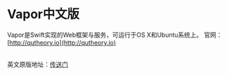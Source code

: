 # Vapor中文版

Vapor是Swift实现的Web框架与服务，可运行于OS X和Ubuntu系统上。
官网：[http://qutheory.io](http://qutheory.io)
<br/>
<br/>

英文原版地址：[传送门](https://vapor.readme.io/)